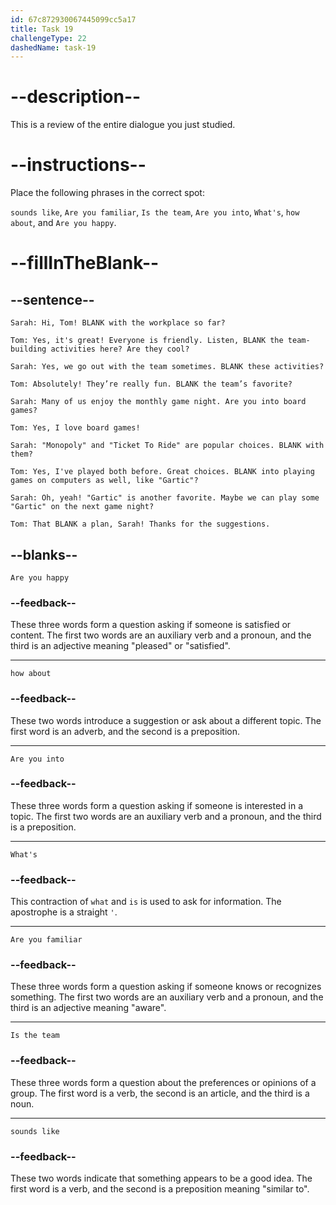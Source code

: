 ```yaml
---
id: 67c872930067445099cc5a17
title: Task 19
challengeType: 22
dashedName: task-19
---
```

<!-- REVIEW -->

# --description--

This is a review of the entire dialogue you just studied.

# --instructions--

Place the following phrases in the correct spot:

`sounds like`, `Are you familiar`, `Is the team`, `Are you into`, `What's`, `how about`, and `Are you happy`.

# --fillInTheBlank--

## --sentence--

`Sarah: Hi, Tom! BLANK with the workplace so far?`  

`Tom: Yes, it's great! Everyone is friendly. Listen, BLANK the team-building activities here? Are they cool?`  

`Sarah: Yes, we go out with the team sometimes. BLANK these activities?`  

`Tom: Absolutely! They’re really fun. BLANK the team’s favorite?`  

`Sarah: Many of us enjoy the monthly game night. Are you into board games?`  

`Tom: Yes, I love board games!`  

`Sarah: "Monopoly" and "Ticket To Ride" are popular choices. BLANK with them?`  

`Tom: Yes, I've played both before. Great choices. BLANK into playing games on computers as well, like "Gartic"?`  

`Sarah: Oh, yeah! "Gartic" is another favorite. Maybe we can play some "Gartic" on the next game night?`  

`Tom: That BLANK a plan, Sarah! Thanks for the suggestions.`  

## --blanks--

`Are you happy`  

### --feedback--

These three words form a question asking if someone is satisfied or content. The first two words are an auxiliary verb and a pronoun, and the third is an adjective meaning "pleased" or "satisfied".  

---

`how about`  

### --feedback--

These two words introduce a suggestion or ask about a different topic. The first word is an adverb, and the second is a preposition.  

---

`Are you into`  

### --feedback--

These three words form a question asking if someone is interested in a topic. The first two words are an auxiliary verb and a pronoun, and the third is a preposition.  

---

`What's`  

### --feedback--

This contraction of `what` and `is` is used to ask for information. The apostrophe is a straight `'`.  

---

`Are you familiar`  

### --feedback--

These three words form a question asking if someone knows or recognizes something. The first two words are an auxiliary verb and a pronoun, and the third is an adjective meaning "aware".  

---

`Is the team`  

### --feedback--

These three words form a question about the preferences or opinions of a group. The first word is a verb, the second is an article, and the third is a noun.  

---

`sounds like`  

### --feedback--

These two words indicate that something appears to be a good idea. The first word is a verb, and the second is a preposition meaning "similar to".  
